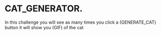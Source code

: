 # CAT_GENERATOR.
In this challenge you will see as many times you click a (GENERATE_CAT) button it will show you (GIF) of the cat
